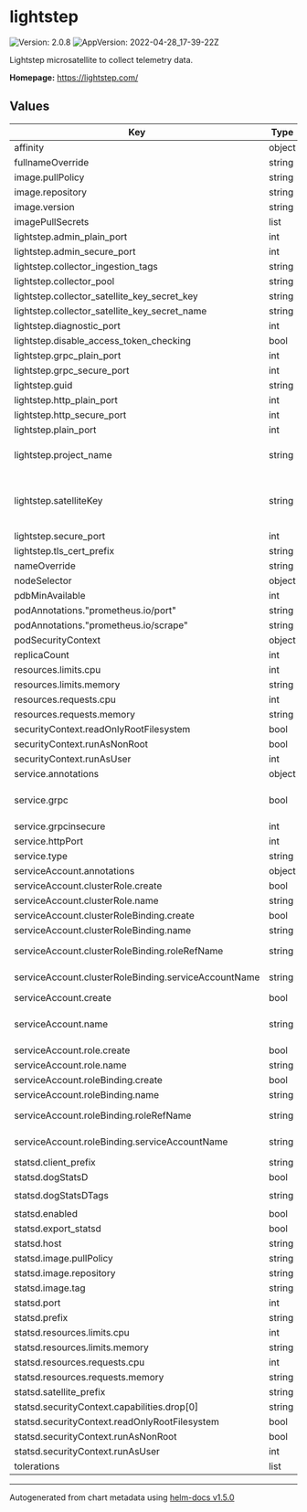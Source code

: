 # lightstep

![Version: 2.0.8](https://img.shields.io/badge/Version-2.0.8-informational?style=flat-square) ![AppVersion: 2022-04-28_17-39-22Z](https://img.shields.io/badge/AppVersion-2022--04--28_17--39--22Z-informational?style=flat-square)

Lightstep microsatellite to collect telemetry data.

**Homepage:** <https://lightstep.com/>

## Values

| Key | Type | Default | Description |
|-----|------|---------|-------------|
| affinity | object | `{}` |  |
| fullnameOverride | string | `""` |  |
| image.pullPolicy | string | `"IfNotPresent"` |  |
| image.repository | string | `"lightstep/microsatellite"` |  |
| image.version | string | `"2022-04-28_17-39-22Z"` |  |
| imagePullSecrets | list | `[]` |  |
| lightstep.admin_plain_port | int | `8180` |  |
| lightstep.admin_secure_port | int | `9090` |  |
| lightstep.collector_ingestion_tags | string | `nil` |  |
| lightstep.collector_pool | string | `"my-satellite-pool"` |  |
| lightstep.collector_satellite_key_secret_key | string | `""` |  |
| lightstep.collector_satellite_key_secret_name | string | `""` |  |
| lightstep.diagnostic_port | int | `8000` |  |
| lightstep.disable_access_token_checking | bool | `false` |  |
| lightstep.grpc_plain_port | int | `8184` |  |
| lightstep.grpc_secure_port | int | `9292` |  |
| lightstep.guid | string | `nil` | defaults to pod's name using the Downward API |
| lightstep.http_plain_port | int | `8181` |  |
| lightstep.http_secure_port | int | `9191` |  |
| lightstep.plain_port | int | `8383` |  |
| lightstep.project_name | string | `""` | REQUIRED if `lightstep.disable_access_token_checking` is `true` |
| lightstep.satelliteKey | string | `""` | REQUIRED: your Satellite Key - if not set, `lightstep.collector_satellite_key_secret_name` and `lightstep.collector_satellite_key_secret_key` must be set |
| lightstep.secure_port | int | `9393` |  |
| lightstep.tls_cert_prefix | string | `nil` |  |
| nameOverride | string | `""` |  |
| nodeSelector | object | `{}` |  |
| pdbMinAvailable | int | `0` |  |
| podAnnotations."prometheus.io/port" | string | `"9102"` |  |
| podAnnotations."prometheus.io/scrape" | string | `"true"` |  |
| podSecurityContext | object | `{}` |  |
| replicaCount | int | `1` |  |
| resources.limits.cpu | int | `2` |  |
| resources.limits.memory | string | `"2Gi"` |  |
| resources.requests.cpu | int | `2` |  |
| resources.requests.memory | string | `"2Gi"` |  |
| securityContext.readOnlyRootFilesystem | bool | `true` |  |
| securityContext.runAsNonRoot | bool | `true` |  |
| securityContext.runAsUser | int | `1000` |  |
| service.annotations | object | `{}` |  |
| service.grpc | bool | `false` | set to true if you're using GRPC in order to deploy as a headless service for better load balancing |
| service.grpcinsecure | int | `8184` |  |
| service.httpPort | int | `8181` |  |
| service.type | string | `"ClusterIP"` |  |
| serviceAccount.annotations | object | `{}` |  |
| serviceAccount.clusterRole.create | bool | `true` |  |
| serviceAccount.clusterRole.name | string | `"lightstep-node-reader"` |  |
| serviceAccount.clusterRoleBinding.create | bool | `true` |  |
| serviceAccount.clusterRoleBinding.name | string | `"lightstep-read-nodes"` |  |
| serviceAccount.clusterRoleBinding.roleRefName | string | `nil` | if not set and create is true, the `serviceAccount.clusterRole.name` is used |
| serviceAccount.clusterRoleBinding.serviceAccountName | string | `nil` | if not set and and create is true, the generated serviceAccount name is used |
| serviceAccount.create | bool | `true` |  |
| serviceAccount.name | string | `nil` | the name of the service account to use; if not set and create is true, a name is generated using the fullname template |
| serviceAccount.role.create | bool | `true` |  |
| serviceAccount.role.name | string | `"lightstep-pod-reader"` |  |
| serviceAccount.roleBinding.create | bool | `true` |  |
| serviceAccount.roleBinding.name | string | `"lightstep-read-pods"` |  |
| serviceAccount.roleBinding.roleRefName | string | `nil` | if not set and create is true, the `serviceAccount.role.name` is used |
| serviceAccount.roleBinding.serviceAccountName | string | `nil` | if not set and and create is true, the generated serviceAccount name is used |
| statsd.client_prefix | string | `"client_via_canary"` |  |
| statsd.dogStatsD | bool | `false` |  |
| statsd.dogStatsDTags | string | `"pool:us-west-1,canary:true"` |  |
| statsd.enabled | bool | `false` |  |
| statsd.export_statsd | bool | `true` |  |
| statsd.host | string | `"localhost"` |  |
| statsd.image.pullPolicy | string | `"IfNotPresent"` |  |
| statsd.image.repository | string | `"prom/statsd-exporter"` |  |
| statsd.image.tag | string | `"v0.20.0"` |  |
| statsd.port | int | `9125` |  |
| statsd.prefix | string | `"lightstep.prod.us-west-1"` |  |
| statsd.resources.limits.cpu | int | `1` |  |
| statsd.resources.limits.memory | string | `"20M"` |  |
| statsd.resources.requests.cpu | int | `1` |  |
| statsd.resources.requests.memory | string | `"15M"` |  |
| statsd.satellite_prefix | string | `"satellite-canary"` |  |
| statsd.securityContext.capabilities.drop[0] | string | `"ALL"` |  |
| statsd.securityContext.readOnlyRootFilesystem | bool | `true` |  |
| statsd.securityContext.runAsNonRoot | bool | `true` |  |
| statsd.securityContext.runAsUser | int | `1000` |  |
| tolerations | list | `[]` |  |

----------------------------------------------
Autogenerated from chart metadata using [helm-docs v1.5.0](https://github.com/norwoodj/helm-docs/releases/v1.5.0)
